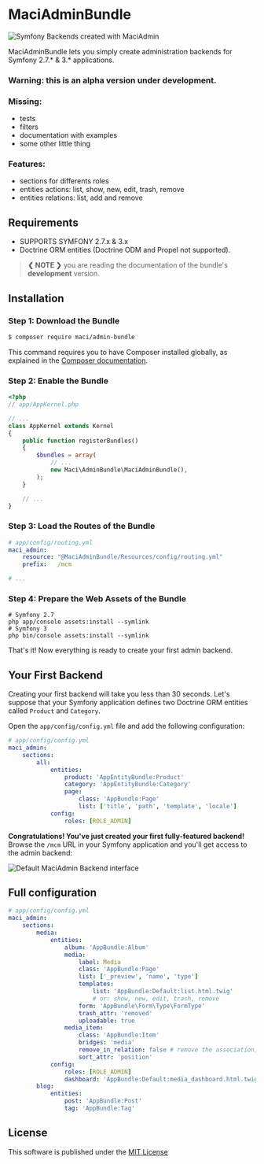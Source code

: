 
MaciAdminBundle
===============


<img src="https://github.com/maci1011/MaciAdminBundle/raw/master/Resources/doc/images/maciadmin-promo.png" alt="Symfony Backends created with MaciAdmin" />


MaciAdminBundle lets you simply create administration backends for Symfony 2.7.* & 3.* applications.


### Warning: this is an alpha version under development.


### Missing:
 - tests
 - filters
 - documentation with examples
 - some other little thing


### Features:
 - sections for differents roles
 - entities actions: list, show, new, edit, trash, remove
 - entities relations: list, add and remove


**Requirements**
----------------

  * SUPPORTS SYMFONY 2.7.x & 3.x
  * Doctrine ORM entities (Doctrine ODM and Propel not supported).

> **❮ NOTE ❯** you are reading the documentation of the bundle's **development** version.


Installation
------------

### Step 1: Download the Bundle

```bash
$ composer require maci/admin-bundle
```

This command requires you to have Composer installed globally, as explained
in the [Composer documentation](https://getcomposer.org/doc/00-intro.md).

### Step 2: Enable the Bundle

```php
<?php
// app/AppKernel.php

// ...
class AppKernel extends Kernel
{
    public function registerBundles()
    {
        $bundles = array(
            // ...
            new Maci\AdminBundle\MaciAdminBundle(),
        );
    }

    // ...
}
```

### Step 3: Load the Routes of the Bundle

```yaml
# app/config/routing.yml
maci_admin:
    resource: "@MaciAdminBundle/Resources/config/routing.yml"
    prefix:   /mcm

# ...
```

### Step 4: Prepare the Web Assets of the Bundle

```cli
# Symfony 2.7
php app/console assets:install --symlink
# Symfony 3
php bin/console assets:install --symlink
```

That's it! Now everything is ready to create your first admin backend.


Your First Backend
------------------

Creating your first backend will take you less than 30 seconds. Let's suppose
that your Symfony application defines two Doctrine ORM entities called
`Product` and `Category`.

Open the `app/config/config.yml` file and add the following configuration:

```yaml
# app/config/config.yml
maci_admin:
    sections:
        all:
            entities:
                product: 'AppEntityBundle:Product'
                category: 'AppEntityBundle:Category'
                page:
                    class: 'AppBundle:Page'
                    list: ['title', 'path', 'template', 'locale']
            config:
                roles: [ROLE_ADMIN]
```

**Congratulations! You've just created your first fully-featured backend!**
Browse the `/mcm` URL in your Symfony application and you'll get access to
the admin backend:

![Default MaciAdmin Backend interface](https://github.com/maci1011/MaciAdminBundle/raw/master/Resources/doc/images/maciadmin-promo.png)


Full configuration
------------------

```yaml
# app/config/config.yml
maci_admin:
    sections:
        media:
            entities:
                album: 'AppBundle:Album'
                media:
                    label: Media
                    class: 'AppBundle:Page'
                    list: ['_preview', 'name', 'type']
                    templates:
                        list: 'AppBundle:Default:list.html.twig'
                        # or: show, new, edit, trash, remove
                    form: 'AppBundle\Form\Type\FormType'
                    trash_attr: 'removed'
                    uploadable: true
                media_item:
                    class: 'AppBundle:Item'
                    bridges: 'media'
                    remove_in_relation: false # remove the association, or, with true, delete the item
                    sort_attr: 'position'
            config:
                roles: [ROLE_ADMIN]
                dashboard: 'AppBundle:Default:media_dashboard.html.twig'
        blog:
            entities:
                post: 'AppBundle:Post'
                tag: 'AppBundle:Tag'
```


License
-------

This software is published under the [MIT License](LICENSE.md)


